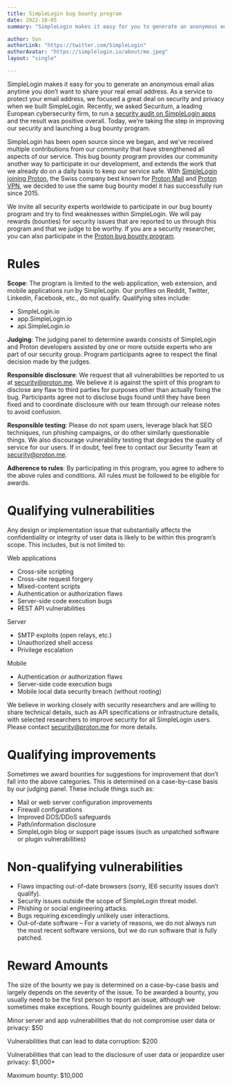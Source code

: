 ```yaml
---
title: SimpleLogin bug bounty program
date: 2022-10-05
summary: "SimpleLogin makes it easy for you to generate an anonymous email alias anytime you don’t want to share your real email address. As a service to protect your email address, we focused a great deal on security and privacy when we built SimpleLogin. Today, we’re taking the step in improving our security and launching a bug bounty program."

author: Son
authorLink: "https://twitter.com/SimpleLogin"
authorAvatar: "https://simplelogin.io/about/me.jpeg"
layout: "single"

---
```


SimpleLogin makes it easy for you to generate an anonymous email alias anytime you don’t want to share your real email address. As a service to protect your email address, we focused a great deal on security and privacy when we built SimpleLogin. Recently, we asked Securitum, a leading European cybersecurity firm, to run a [security audit on SimpleLogin apps](https://simplelogin.io/blog/security-audit/) and the result was positive overall. Today, we’re taking the step in improving our security and launching a bug bounty program.

SimpleLogin has been open source since we began, and we’ve received multiple contributions from our community that have strengthened all aspects of our service. This bug bounty program provides our community another way to participate in our development, and extends the work that we already do on a daily basis to keep our service safe. With [SimpleLogin joining Proton](https://proton.me/blog/proton-and-simplelogin-join-forces), the Swiss company best known for [Proton Mail](https://proton.me/mail) and [Proton VPN](https://protonvpn.com), we decided to use the same bug bounty model it has successfully run since 2015.

We invite all security experts worldwide to participate in our bug bounty program and try to find weaknesses within SimpleLogin. We will pay rewards (bounties) for security issues that are reported to us through this program and that we judge to be worthy. If you are a security researcher, you can also participate in the [Proton bug bounty program](https://proton.me/blog/protonmail-bug-bounty-program).


# Rules

**Scope**: The program is limited to the web application, web extension, and mobile applications run by SimpleLogin. Our profiles on Reddit, Twitter, Linkedin, Facebook, etc., do not qualify. Qualifying sites include:



* SimpleLogin.io 
* app.SimpleLogin.io
* api.SimpleLogin.io

**Judging**: The judging panel to determine awards consists of SimpleLogin and Proton developers assisted by one or more outside experts who are part of our security group. Program participants agree to respect the final decision made by the judges.

**Responsible disclosure**: We request that all vulnerabilities be reported to us at [security@proton.me](mailto:security@proton.me). We believe it is against the spirit of this program to disclose any flaw to third parties for purposes other than actually fixing the bug. Participants agree not to disclose bugs found until they have been fixed and to coordinate disclosure with our team through our release notes to avoid confusion.

**Responsible testing**: Please do not spam users, leverage black hat SEO techniques, run phishing campaigns, or do other similarly questionable things. We also discourage vulnerability testing that degrades the quality of service for our users. If in doubt, feel free to contact our Security Team at [security@proton.me](mailto:security@proton.me).

**Adherence to rules**: By participating in this program, you agree to adhere to the above rules and conditions. All rules must be followed to be eligible for awards.


# Qualifying vulnerabilities

Any design or implementation issue that substantially affects the confidentiality or integrity of user data is likely to be within this program’s scope. This includes, but is not limited to:

Web applications



* Cross-site scripting
* Cross-site request forgery
* Mixed-content scripts
* Authentication or authorization flaws
* Server-side code execution bugs
* REST API vulnerabilities

Server	



* SMTP exploits (open relays, etc.)
* Unauthorized shell access
* Privilege escalation

Mobile



* Authentication or authorization flaws
* Server-side code execution bugs
* Mobile local data security breach (without rooting)

We believe in working closely with security researchers and are willing to share technical details, such as API specifications or infrastructure details, with selected researchers to improve security for all SimpleLogin users. Please contact [security@proton.me](mailto:security@proton.me) for more details.


# Qualifying improvements

Sometimes we award bounties for suggestions for improvement that don’t fall into the above categories. This is determined on a case-by-case basis by our judging panel. These include things such as:



* Mail or web server configuration improvements
* Firewall configurations
* Improved DOS/DDoS safeguards
* Path/information disclosure
* SimpleLogin blog or support page issues (such as unpatched software or plugin vulnerabilities)


# Non-qualifying vulnerabilities



* Flaws impacting out-of-date browsers (sorry, IE6 security issues don’t qualify).
* Security issues outside the scope of SimpleLogin threat model.
* Phishing or social engineering attacks.
* Bugs requiring exceedingly unlikely user interactions.
* Out-of-date software – For a variety of reasons, we do not always run the most recent software versions, but we do run software that is fully patched.


# Reward Amounts

The size of the bounty we pay is determined on a case-by-case basis and largely depends on the severity of the issue. To be awarded a bounty, you usually need to be the first person to report an issue, although we sometimes make exceptions. Rough bounty guidelines are provided below:

Minor server and app vulnerabilities that do not compromise user data or privacy: $50

Vulnerabilities that can lead to data corruption: $200

Vulnerabilities that can lead to the disclosure of user data or jeopardize user privacy: $1,000+

Maximum bounty: $10,000